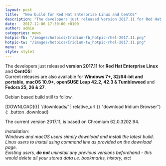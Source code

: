 ```yaml
---
layout: post
title:  "New build for Red Hat Enterprise Linux and CentOS"
description: "The developers just released Version 2017.11 for Red Hat Enterprise Linux and CentOS! Current releases are also available for Windows 7+, 32/64-bit and portable, macOS 10.9+**, openSUSE Leap 42.2, 42.3 & Tumbleweed and Fedora 25, 26 & 27."
date:   2017-12-06 17:30:00 +0100
author:	admin
categories: news
hotpic-fb: "/images/hotpics/Iridium-fb_hotpic-rhel-2017.11.png"
hotpic-tw: "/images/hotpics/Iridium-tw_hotpic-rhel-2017.11.png"
menu: no
style: style1
---
```


The developers just released **version 2017.11** for **Red Hat Enterprise Linux** and **CentOS**!     
Current releases are also available for **Windows 7+, 32/64-bit and portable**, **macOS 10.9+**, **openSUSE Leap 42.2, 42.3 & Tumbleweed** and **Fedora 25, 26 & 27**.    
<!--break-->
Debian based build still to follow.     

     
[DOWNLOAD]({{ '/downloads/' | relative_url }} "download Iridium Browser"){: .button .download}     
	  
The current version 2017.11, is based on Chromium 62.0.3202.94.     
      
*Installation:    
Windows and macOS users simply download and install the latest build.     
Linux users to install using command line as provided on the download page.     
Existing users, **do not** uninstall any previous versions beforehand - this would delete all your stored data i.e. bookmarks, history, etc!*

